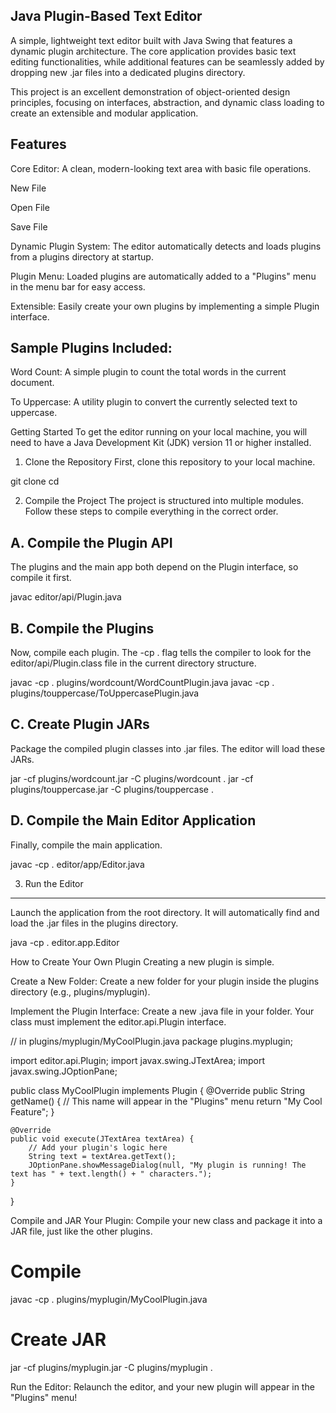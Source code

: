 Java Plugin-Based Text Editor
--------------------
A simple, lightweight text editor built with Java Swing that features a dynamic plugin architecture. The core application provides basic text editing functionalities, while additional features can be seamlessly added by dropping new .jar files into a dedicated plugins directory.

This project is an excellent demonstration of object-oriented design principles, focusing on interfaces, abstraction, and dynamic class loading to create an extensible and modular application.

Features
-----------------
Core Editor: A clean, modern-looking text area with basic file operations.

New File

Open File

Save File

Dynamic Plugin System: The editor automatically detects and loads plugins from a plugins directory at startup.

Plugin Menu: Loaded plugins are automatically added to a "Plugins" menu in the menu bar for easy access.

Extensible: Easily create your own plugins by implementing a simple Plugin interface.

Sample Plugins Included:
---------------

Word Count: A simple plugin to count the total words in the current document.

To Uppercase: A utility plugin to convert the currently selected text to uppercase.

Getting Started
To get the editor running on your local machine, you will need to have a Java Development Kit (JDK) version 11 or higher installed.

1. Clone the Repository
First, clone this repository to your local machine.

git clone <your-repository-url>
cd <repository-directory>

2. Compile the Project
The project is structured into multiple modules. Follow these steps to compile everything in the correct order.

A. Compile the Plugin API
----------

The plugins and the main app both depend on the Plugin interface, so compile it first.

javac editor/api/Plugin.java

B. Compile the Plugins
-------------

Now, compile each plugin. The -cp . flag tells the compiler to look for the editor/api/Plugin.class file in the current directory structure.

javac -cp . plugins/wordcount/WordCountPlugin.java
javac -cp . plugins/touppercase/ToUppercasePlugin.java

C. Create Plugin JARs
---------------

Package the compiled plugin classes into .jar files. The editor will load these JARs.

jar -cf plugins/wordcount.jar -C plugins/wordcount .
jar -cf plugins/touppercase.jar -C plugins/touppercase .

D. Compile the Main Editor Application
-----------------

Finally, compile the main application.

javac -cp . editor/app/Editor.java

3. Run the Editor
------------------
Launch the application from the root directory. It will automatically find and load the .jar files in the plugins directory.

java -cp . editor.app.Editor

How to Create Your Own Plugin
Creating a new plugin is simple.

Create a New Folder: Create a new folder for your plugin inside the plugins directory (e.g., plugins/myplugin).

Implement the Plugin Interface: Create a new .java file in your folder. Your class must implement the editor.api.Plugin interface.

// in plugins/myplugin/MyCoolPlugin.java
package plugins.myplugin;

import editor.api.Plugin;
import javax.swing.JTextArea;
import javax.swing.JOptionPane;

public class MyCoolPlugin implements Plugin {
    @Override
    public String getName() {
        // This name will appear in the "Plugins" menu
        return "My Cool Feature";
    }

    @Override
    public void execute(JTextArea textArea) {
        // Add your plugin's logic here
        String text = textArea.getText();
        JOptionPane.showMessageDialog(null, "My plugin is running! The text has " + text.length() + " characters.");
    }
}

Compile and JAR Your Plugin: Compile your new class and package it into a JAR file, just like the other plugins.

# Compile
javac -cp . plugins/myplugin/MyCoolPlugin.java

# Create JAR
jar -cf plugins/myplugin.jar -C plugins/myplugin .

Run the Editor: Relaunch the editor, and your new plugin will appear in the "Plugins" menu!
